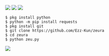 ![](https://img.shields.io/badge/python-3.8.x-blue)  ![](https://img.shields.io/badge/Coder-Ezz--Kun-green)   ![](https://img.shields.io/badge/%40copyright-2020-orange)

```
$ pkg install python
$ python -m pip install requests
$ pkg install git
$ git clone https://github.com/Ezz-Kun/zeura
$ cd zeura
$ python zeu.py
```
![](https://i.ibb.co/JHTZ6Rh/Screenshot-20200409-194117-picsay.png)
